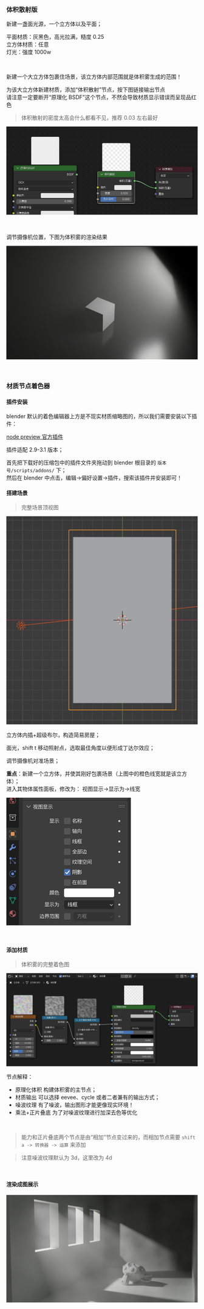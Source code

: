 ### 体积散射版

新建一盏面光源，一个立方体以及平面；

平面材质：灰黑色，高光拉满，糙度 0.25  
立方体材质：任意  
灯光：强度 1000w

<br>

新建一个大立方体包裹住场景，该立方体内部范围就是体积雾生成的范围！

为该大立方体新建材质，添加“体积散射”节点，按下图链接输出节点  
请注意一定要断开“原理化 BSDF”这个节点，不然会导致材质显示错误而呈现品红色

> 体积散射的密度太高会什么都看不见，推荐 0.03 左右最好

![](../../imgs/Blender/light/fog/fg5.png)

<br>

调节摄像机位置，下图为体积雾的渲染结果

![](../../imgs/Blender/light/fog/fg6.png)

<br>

### 材质节点着色器

#### 插件安装

blender 默认的着色编辑器上方是不现实材质缩略图的，所以我们需要安装以下插件：

[node preview 官方插件](https://pan.baidu.com/s/1rejY3urth8kdi4wguYBYTQ?pwd=chhq)

插件适配 2.9-3.1 版本；

首先把下载好的压缩包中的插件文件夹拖动到 blender 根目录的 `版本号/scripts/addons/` 下；  
然后在 blender 中点击，编辑->偏好设置->插件，搜索该插件并安装即可！

#### 搭建场景

> 完整场景顶视图

![](../../imgs/Blender/light/fog/fg2.png)

立方体内插+超级布尔，构造简易房屋；

面光，shift t 移动照射点，选取最佳角度以便形成丁达尔效应；

调节摄像机对准场景；

**重点**：新建一个立方体，并使其刚好包裹场景（上图中的橙色线宽就是该立方体）；  
进入其物体属性面板，修改为： 视图显示->显示为->线宽

![](../../imgs/Blender/light/fog/fg1.png)

<br>

#### 添加材质

> 体积雾的完整着色图

![](../../imgs/Blender/light/fog/fg3.png)

节点解释：

- 原理化体积 构建体积雾的主节点；
- 材质输出 可以选择 eevee、cycle 或者二者兼有的输出方式；
- 噪波纹理 有了噪波，输出图形才能更像现实环境！
- 乘法+正片叠底 为了对噪波纹理进行加深去色等优化

<br>

> 能力和正片叠底两个节点是由“相加”节点变过来的，而相加节点需要 `shift a -> 转换器 -> 运算` 来添加

> 注意噪波纹理默认为 3d，这里改为 4d

<br>

#### 渲染成图展示

![](../../imgs/Blender/light/fog/fg4.png)

<br>
